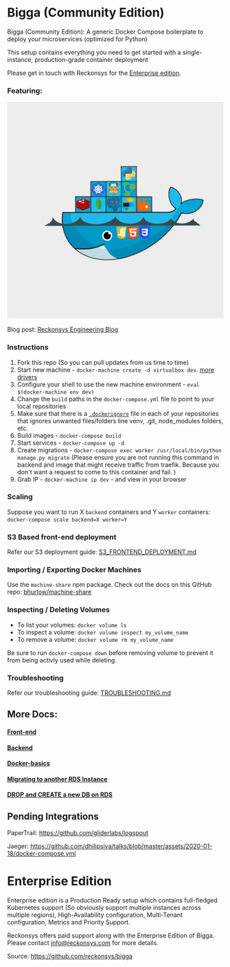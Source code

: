 # Bigga (Community Edition)

Bigga (Community Edition): A generic Docker Compose boilerplate to deploy your microservices (optimized for Python)

This setup contains everything you need to get started with a single-instance, production-grade container deployment

Please get in touch with Reckonsys for the [Enterprise edition](#Enterprise-Edition).

### Featuring:

![Bigga Poster](poster.png "Bigga Poster")


Blog post: [Reckonsys Engineering Blog](https://www.reckonsys.com/blog/bigga-a-generic-docker-compose-boilerplate-to-deploy-your-microservices-optimized-for-python/)


### Instructions

1. Fork this repo (So you can pull updates from us time to time)
1. Start new machine - `docker-machine create -d virtualbox dev`. [more drivers](https://docs.docker.com/machine/drivers/)
1. Configure your shell to use the new machine environment - `eval $(docker-machine env dev)`
1. Change the `build` paths in the `docker-compose.yml` file to point to your local repositories
1. Make sure that there is a [`.dockerignore`](.dockerignore) file in each of your repositories that ignores unwanted files/folders line venv, .git, node_modules folders, etc.
1. Build images - `docker-compose build`
1. Start services - `docker-compose up -d`
1. Create migrations - `docker-compose exec worker /usr/local/bin/python manage.py migrate` (Please ensure you are not running this command in backend and image that might receive traffic from traefik. Because you don't want a request  to come to this container and fail. )
1. Grab IP - `docker-machine ip dev` - and view in your browser


### Scaling

Suppose you want to run X `backend` containers and Y `worker` containers: `docker-compose scale backend=X worker=Y`


### S3 Based front-end deployment

Refer our S3 deployment guide: [S3_FRONTEND_DEPLOYMENT.md](S3_FRONTEND_DEPLOYMENT.md)


### Importing / Exporting Docker Machines

Use the `machine-share` npm package. Check out the docs on this GitHub repo: [bhurlow/machine-share](https://github.com/bhurlow/machine-share)

### Inspecting / Deleting Volumes

* To list your volumes: `docker volume ls`
* To inspect a volume: `docker volume inspect my_volume_name`
* To remove a volume: `docker volume rm my_volume_name`

Be sure to run `docker-compose down` before removing volume to prevent it from being activly used while deleting.


### Troubleshooting

Refer our troubleshooting guide: [TROUBLESHOOTING.md](TROUBLESHOOTING.md)


## More Docs:

#### [Front-end](docs/Frontend.md)
#### [Backend](docs/Backend.md)
#### [Docker-basics](docs/Docker-container-basics.md)
#### [Migrating to another RDS Instance](docs/another-rds-instance.md)
#### [DROP and CREATE a new DB on RDS](docs/recreate-rds.md)

## Pending Integrations

PaperTrail: https://github.com/gliderlabs/logspout

Jaeger: https://github.com/dhilipsiva/talks/blob/master/assets/2020-01-18/docker-compose.yml

# Enterprise Edition

Enterprise edition is a Production Ready setup which contains full-fledged Kubernetes support (So obviously support multiple instances across multiple regions), High-Availability configuration, Multi-Tenant configuration, Metrics and Priority Support.

Reckonsys offers paid support along with the Enterprise Edition of Bigga. Please contact [info@reckonsys.com](mailto:info@reckonsys.com) for more details.

Source: https://github.com/reckonsys/bigga
